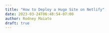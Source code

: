 ```yaml
---
title: "How to Deploy a Hugo Site on Netlify"
date: 2023-03-24T06:48:54-07:00
author: Rodney Maiato
draft: true
---
```

